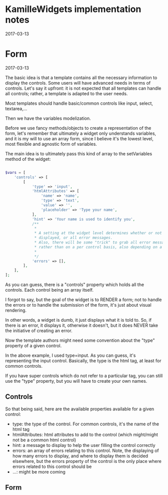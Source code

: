 KamilleWidgets implementation notes
======================================
2017-03-13





Form
===============
2017-03-13

The basic idea is that a template contains all the necessary information to display the controls.
Some users will have advanced needs in terms of controls.
Let's say it upfront: it is not expected that all templates can handle all controls; rather, a template
is adapted to the user needs.

Most templates should handle basic/common controls like input, select, textarea,...

Then we have the variables modelization.

Before we use fancy methods/objects to create a representation of the form, let's remember that ultimately
a widget only understands variables, and it is my will to use an array form, since I believe it's the lowest level,
most flexible and agnostic form of variables.

The main idea is to ultimately pass this kind of array to the setVariables method of the widget:


```php 

$vars = [
    'controls' => [
        [
            'type' => 'input',
            'htmlAttributes' => [
                'name' => 'name',
                'type' => 'text',
                'value' => '',
                'placeholder' => 'Type your name',
            ],
            'hint' => 'Your name is used to identify you',
            /**
             *
             * A setting at the widget level determines whether or not only the first error message should be
             * displayed, or all error messages.
             * Also, there will be some "trick" to grab all error messages and display them in a centralized place
             * rather than on a per control basis, also depending on a widget level setting.
             *
             */
            'errors' => [],
        ],
    ],
];
```
 
As you can guess, there is a "controls" property which holds all the controls.
Each control being an array itself.

I forgot to say, but the goal of the widget is to RENDER a form; not to handle the errors or to handle the submission
of the form, it's just about visual rendering.

In other words, a widget is dumb, it just displays what it is told to.
So, if there is an error, it displays it, otherwise it doesn't, but it does NEVER take the initiative of creating an error.


Now the template authors might need some convention about the "type" property of a given control.
 
In the above example, I used type=input. As you can guess, it's representing the input control.
Basically, the type is the html tag, at least for common controls.

If you have super controls which do not refer to a particular tag, you can still use the "type" property,
but you will have to create your own names.



Controls
----------
So that being said, here are the available properties available for a given control:
 
 
- type: the type of the control. For common controls, it's the name of the html tag
- htmlAttributes: html attributes to add to the control (which might/might not be a common html control)
- hint: a message to display to help the user filling the control correctly
- errors: an array of errors relating to this control. Note, the displaying of how many errors to display,
                and where to display them is decided elsewhere, but the errors property of the control
                is the only place where errors related to this control should be
- ...: might be more coming


Form
---------
 

